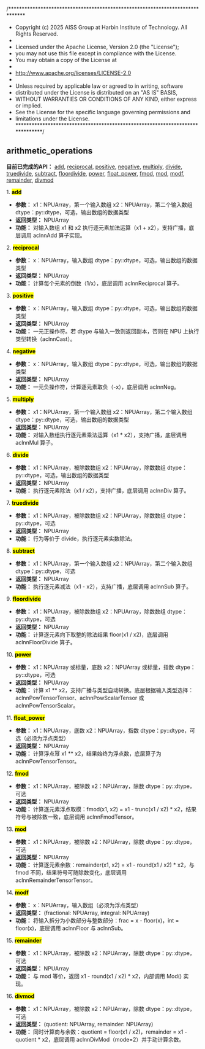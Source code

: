 /******************************************************************************
 * Copyright (c) 2025 AISS Group at Harbin Institute of Technology. All Rights Reserved.
 *
 * Licensed under the Apache License, Version 2.0 (the "License");
 * you may not use this file except in compliance with the License.
 * You may obtain a copy of the License at
 *
 * http://www.apache.org/licenses/LICENSE-2.0
 *
 * Unless required by applicable law or agreed to in writing, software
 * distributed under the License is distributed on an "AS IS" BASIS,
 * WITHOUT WARRANTIES OR CONDITIONS OF ANY KIND, either express or implied.
 * See the License for the specific language governing permissions and
 * limitations under the License.
 ******************************************************************************/

## arithmetic_operations

**目前已完成的API：** [add](#add), [reciprocal](#reciprocal), [positive](#positive), [negative](#negative), [multiply](#multiply), [divide](#divide), [truedivide](#truedivide), [subtract](#subtract), [floordivide](#floordivide), [power](#power), [float_power](#float_power), [fmod](#fmod), [mod](#mod), [modf](#modf), [remainder](#remainder), [divmod](#divmod)

<span id="add">1. <mark> **add** </mark></span>

- **参数：**
   x1：NPUArray，第一个输入数组
   x2：NPUArray，第二个输入数组
   dtype：py::dtype，可选，输出数组的数据类型
- **返回类型：**
   NPUArray
- **功能：**
   对输入数组 x1 和 x2 执行逐元素加法运算（x1 + x2），支持广播，底层调用 aclnnAdd 算子实现。

<span id="reciprocal">2. <mark> **reciprocal** </mark></span>

- **参数：**
   x：NPUArray，输入数组
   dtype：py::dtype，可选，输出数组的数据类型
- **返回类型：**
   NPUArray
- **功能：**
   计算每个元素的倒数（1/x），底层调用 aclnnReciprocal 算子。

<span id="positive">3. <mark> **positive** </mark></span>

- **参数：**
   x：NPUArray，输入数组
   dtype：py::dtype，可选，输出数组的数据类型
- **返回类型：**
   NPUArray
- **功能：**
   一元正操作符。若 dtype 与输入一致则返回副本，否则在 NPU 上执行类型转换（aclnnCast）。

<span id="negative">4. <mark> **negative** </mark></span>

- **参数：**
   x：NPUArray，输入数组
   dtype：py::dtype，可选，输出数组的数据类型
- **返回类型：**
   NPUArray
- **功能：**
   一元负操作符，计算逐元素取负（-x），底层调用 aclnnNeg。

<span id="multiply">5. <mark> **multiply** </mark></span>

- **参数：**
   x1：NPUArray，第一个输入数组
   x2：NPUArray，第二个输入数组
   dtype：py::dtype，可选，输出数组的数据类型
- **返回类型：**
   NPUArray
- **功能：**
   对输入数组执行逐元素乘法运算（x1 * x2），支持广播，底层调用 aclnnMul 算子。

<span id="divide">6. <mark> **divide** </mark></span>

- **参数：**
   x1：NPUArray，被除数数组
   x2：NPUArray，除数数组
   dtype：py::dtype，可选，输出数组的数据类型
- **返回类型：**
   NPUArray
- **功能：**
   执行逐元素除法（x1 / x2），支持广播，底层调用 aclnnDiv 算子。

<span id="truedivide">7. <mark> **truedivide** </mark></span>

- **参数：**
   x1：NPUArray，被除数数组
   x2：NPUArray，除数数组
   dtype：py::dtype，可选
- **返回类型：**
   NPUArray
- **功能：**
   行为等价于 divide，执行逐元素实数除法。

<span id="subtract">8. <mark> **subtract** </mark></span>

- **参数：**
   x1：NPUArray，第一个输入数组
   x2：NPUArray，第二个输入数组
   dtype：py::dtype，可选
- **返回类型：**
   NPUArray
- **功能：**
   执行逐元素减法（x1 - x2），支持广播，底层调用 aclnnSub 算子。

<span id="floordivide">9. <mark> **floordivide** </mark></span>

- **参数：**
   x1：NPUArray，被除数数组
   x2：NPUArray，除数数组
   dtype：py::dtype，可选
- **返回类型：**
   NPUArray
- **功能：**
   计算逐元素向下取整的除法结果 floor(x1 / x2)，底层调用 aclnnFloorDivide 算子。

<span id="power">10. <mark> **power** </mark></span>

- **参数：**
   x1：NPUArray 或标量，底数
   x2：NPUArray 或标量，指数
   dtype：py::dtype，可选
- **返回类型：**
   NPUArray
- **功能：**
   计算 x1 ** x2，支持广播与类型自动转换。底层根据输入类型选择：aclnnPowTensorTensor、aclnnPowScalarTensor 或 aclnnPowTensorScalar。

<span id="float_power">11. <mark> **float_power** </mark></span>

- **参数：**
   x1：NPUArray，底数
   x2：NPUArray，指数
   dtype：py::dtype，可选（必须为浮点类型）
- **返回类型：**
   NPUArray
- **功能：**
   计算浮点幂 x1 ** x2，结果始终为浮点数，底层算子为 aclnnPowTensorTensor。

<span id="fmod">12. <mark> **fmod** </mark></span>

- **参数：**
   x1：NPUArray，被除数
   x2：NPUArray，除数
   dtype：py::dtype，可选
- **返回类型：**
   NPUArray
- **功能：**
   计算逐元素浮点取模：fmod(x1, x2) = x1 - trunc(x1 / x2) * x2，结果符号与被除数一致，底层调用 aclnnFmodTensor。

<span id="mod">13. <mark> **mod** </mark></span>

- **参数：**
   x1：NPUArray，被除数
   x2：NPUArray，除数
   dtype：py::dtype，可选
- **返回类型：**
   NPUArray
- **功能：**
   计算逐元素余数：remainder(x1, x2) = x1 - round(x1 / x2) * x2，与 fmod 不同，结果符号可随除数变化，底层调用 aclnnRemainderTensorTensor。

<span id="modf">14. <mark> **modf** </mark></span>

- **参数：**
   x：NPUArray，输入数组（必须为浮点类型）
- **返回类型：**
   (fractional: NPUArray, integral: NPUArray)
- **功能：**
   将输入拆分为小数部分与整数部分：frac = x - floor(x)，int = floor(x)，底层调用 aclnnFloor 与 aclnnSub。

<span id="remainder">15. <mark> **remainder** </mark></span>

- **参数：**
   x1：NPUArray，被除数
   x2：NPUArray，除数
   dtype：py::dtype，可选
- **返回类型：**
   NPUArray
- **功能：**
   与 mod 等价，返回 x1 - round(x1 / x2) * x2，内部调用 Mod() 实现。

<span id="divmod">16. <mark> **divmod** </mark></span>

- **参数：**
   x1：NPUArray，被除数
   x2：NPUArray，除数
   dtype：py::dtype，可选
- **返回类型：**
   (quotient: NPUArray, remainder: NPUArray)
- **功能：**
   同时计算商与余数：quotient = floor(x1 / x2)，remainder = x1 - quotient * x2，底层调用 aclnnDivMod（mode=2）并手动计算余数。
